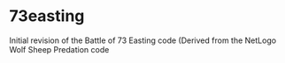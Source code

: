 # 73easting
Initial revision of the Battle of 73 Easting code (Derived from the NetLogo Wolf Sheep Predation code
